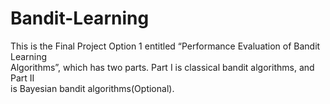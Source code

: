 # Bandit-Learning

This is the Final Project Option 1 entitled “Performance Evaluation of Bandit Learning  
Algorithms”, which has two parts. Part I is classical bandit algorithms, and Part II  
is Bayesian bandit algorithms(Optional).  